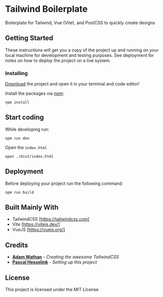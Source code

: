 # Tailwind Boilerplate

Boilerplate for Tailwind, Vue (Vite), and PostCSS to quickly create designs

## Getting Started

These instructions will get you a copy of the project up and running on your local machine for development and testing purposes. See deployment for notes on how to deploy the project on a live system.

### Installing

[Download](https://github.com/PascalHesselink/TailwindBoilerplate/archive/master.zip) the project and open it in your terminal and code editor!


Install the packages via [npm](https://www.npmjs.com/):
```
npm install 
```


## Start coding


While developing run:
```
npm run dev
```

Open the ``index.html``
```
open ./dist/index.html
```

## Deployment

Before deploying your project run the following command:
```
npm run build
```

## Built Mainly With

  - TailwindCSS [https://tailwindcss.com]
  - Vite [https://vitejs.dev/]
  - VueJS [https://vuejs.org/]


## Credits

* **[Adam Wathan](https://adamwathan.me/)** - *Creating the awesome TailwindCSS*
* **[Pascal Hesselink](https://pascalhesselink.nl)** - *Setting up this project*


## License

This project is licensed under the MIT License